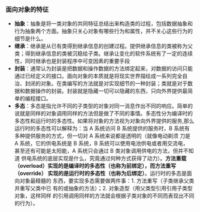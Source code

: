 ### 面向对象的特征

* **抽象**：抽象是将一类对象的共同特征总结出来构造类的过程，包括数据抽象和行为抽象两个方面。抽象只关心对象有哪些行为和属性，并不关心这些行为的细节是什么。
* **继承**：继承是从已有类得到继承信息的创建过程。提供继承信息的类被称为父类；得到继承信息的类被沉稳给子类。继承让变化的软件系统有了一定的连续性，同时继承也是封装程序中可变因素的重要手段
* **封装**：通常认为封装是把数据和操作数据的方法绑定起来，对数据的访问只能通过已经定义的接口。面向对象的本质就是将现实世界描绘成一系列完全自治、封闭的对象。在类编写的方法就是对实现细节的一种封装；类就是对于数据和数据操作的封装。封装就是隐藏一切可以隐藏的东西，只向外界提供最简单的编程接口。
* **多态**：多态是指允许不同的子类型的对象对同一消息作出不同的响应。简单的说就是同样的对象调用同样的方法但是做了不同的事情。多态性分为编译时的多态性和运行时的多态性。如果将对象的方法视为对象向外界提供的服务,那么运行时的多态性可以解释为：当 A 系统访问 B 系统提供的服务时，B 系统有多种提供服务的方式，但一切对 A 系统来说都是透明的（就像电动剃须 刀是 A 系统，它的供电系统是 B 系统，B 系统可以使用电池供电或者用交流电， 甚至还有可能是太阳能，A 系统只会通过 B 类对象调用供电的方法，但并不知道 供电系统的底层实现是什么，究竟通过何种方式获得了动力）。**方法重载（overload）实现的是编译时的多态性（也称为前绑定），而方法重写（override） 实现的是运行时的多态性（也称为后绑定）**。运行时的多态是面向对象最精髓的 东西，要实现多态需要做两件事：1. 方法重写（子类继承父类并重写父类中已 有的或抽象的方法）；2. 对象造型（用父类型引用引用子类型对象，这样同样 的引用调用同样的方法就会根据子类对象的不同而表现出不同的行为）。